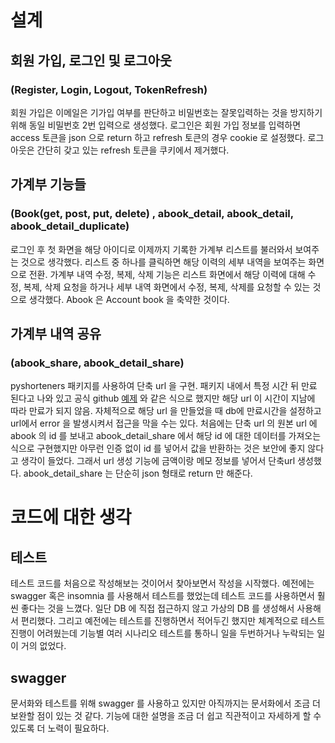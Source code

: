 # 설계
## 회원 가입, 로그인 및 로그아웃 
### (Register, Login, Logout, TokenRefresh)
회원 가입은 이메일은 기가입 여부를 판단하고 비밀번호는 잘못입력하는 것을 방지하기 위해 동일 비밀번호 2번 입력으로 생성했다.
로그인은 회원 가입 정보를 입력하면 access 토큰을 json 으로 return 하고 refresh 토큰의 경우 cookie 로 설정했다.
로그아웃은 간단히 갖고 있는 refresh 토큰을 쿠키에서 제거했다.

## 가계부 기능들 
### (Book(get, post, put, delete) , abook_detail, abook_detail, abook_detail_duplicate) 
로그인 후 첫 화면을 해당 아이디로 이제까지 기록한 가계부 리스트를 불러와서 보여주는 것으로 생각했다. 리스트 중 하나를 클릭하면 해당 이력의 세부 내역을 보여주는 화면으로 전환. 가계부 내역 수정, 복제, 삭제 기능은 리스트 화면에서 해당 이력에 대해 수정, 복제, 삭제 요청을 하거나 세부 내역 화면에서 수정, 복제, 삭제를 요청할 수 있는 것으로 생각했다.
Abook 은 Account book 을 축약한 것이다.

## 가계부 내역 공유
### (abook_share, abook_detail_share)
pyshorteners 패키지를 사용하여 단축 url 을 구현. 패키지 내에서 특정 시간 뒤 만료 된다고 나와 있고 공식 github [예제](https://github.com/ellisonleao/pyshorteners/blob/main/example.py) 와 같은 식으로 했지만 해당 url 이 시간이 지남에 따라 만료가 되지 않음. 자체적으로 해당 url 을 만들었을 때 db에 만료시간을 설정하고 url에서 error 을 발생시켜서 접근을 막을 수는 있다. 
처음에는 단축 url 의 원본 url 에 abook 의 id 를 보내고 abook_detail_share 에서 해당 id 에 대한 데이터를 가져오는 식으로 구현했지만 아무런 인증 없이 id 를 넣어서 값을 반환하는 것은 보안에 좋지 않다고 생각이 들었다. 그래서 url 생성 기능에 금액이랑 메모 정보를 넣어서 단축url 생성했다. abook_detail_share 는 단순히 json 형태로 return 만 해준다.

# 코드에 대한 생각
## 테스트
테스트 코드를 처음으로 작성해보는 것이어서 찾아보면서 작성을 시작했다. 예전에는 swagger 혹은 insomnia 를 사용해서 테스트를 했었는데 테스트 코드를 사용하면서 훨씬 좋다는 것을 느꼈다. 일단 DB 에 직접 접근하지 않고 가상의 DB 를 생성해서 사용해서 편리했다. 그리고 예전에는 테스트를 진행하면서 적어두긴 했지만 체계적으로 테스트 진행이 어려웠는데 기능별 여러 시나리오 테스트를 통하니 일을 두번하거나 누락되는 일이 거의 없었다.

## swagger
문서화와 테스트를 위해 swagger 를 사용하고 있지만 아직까지는 문서화에서 조금 더 보완할 점이 있는 것 같다. 기능에 대한 설명을 조금 더 쉽고 직관적이고 자세하게 할 수 있도록 더 노력이 필요하다.

